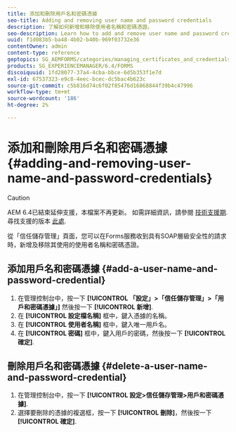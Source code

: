```yaml
---
title: 添加和刪除用戶名和密碼憑據
seo-title: Adding and removing user name and password credentials
description: 了解如何新增和移除使用者名稱和密碼憑證。
seo-description: Learn how to add and remove user name and password credentials.
uuid: f1d083b5-ba48-4b02-b40b-969f03732e36
contentOwner: admin
content-type: reference
geptopics: SG_AEMFORMS/categories/managing_certificates_and_credentials
products: SG_EXPERIENCEMANAGER/6.4/FORMS
discoiquuid: 1fd28077-37a4-4cba-bbce-6d5b353f1e7d
exl-id: 67537323-e9c8-4eec-bcec-dc5bac4b623c
source-git-commit: c5b816d74c6f02f85476d16868844f39b4c47996
workflow-type: tm+mt
source-wordcount: '186'
ht-degree: 2%

---
```


# 添加和刪除用戶名和密碼憑據 {#adding-and-removing-user-name-and-password-credentials}

>[!CAUTION]
>
>AEM 6.4已結束延伸支援，本檔案不再更新。 如需詳細資訊，請參閱 [技術支援期](https://helpx.adobe.com//tw/support/programs/eol-matrix.html). 尋找支援的版本 [此處](https://experienceleague.adobe.com/docs/).

從「信任儲存管理」頁面，您可以在Forms服務收到具有SOAP層級安全性的請求時，新增及移除其使用的使用者名稱和密碼憑證。

## 添加用戶名和密碼憑據 {#add-a-user-name-and-password-credential}

1. 在管理控制台中，按一下 **[!UICONTROL 「設定」>「信任儲存管理」>「用戶和密碼憑據」]** 然後按一下 **[!UICONTROL 新增]**.
1. 在 **[!UICONTROL 設定檔名稱]** 框中，鍵入憑據的名稱。
1. 在 **[!UICONTROL 使用者名稱]** 框中，鍵入唯一用戶名。
1. 在 **[!UICONTROL 密碼]** 框中，鍵入用戶的密碼，然後按一下 **[!UICONTROL 確定]**.

## 刪除用戶名和密碼憑據 {#delete-a-user-name-and-password-credential}

1. 在管理控制台中，按一下 **[!UICONTROL 設定>信任儲存管理>用戶和密碼憑據]**.
1. 選擇要刪除的憑據的複選框，按一下 **[!UICONTROL 刪除]**，然後按一下 **[!UICONTROL 確定]**.
